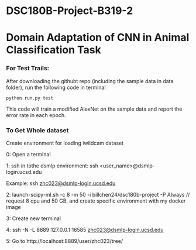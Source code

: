 # DSC180B-Project-B319-2
# Domain Adaptation of CNN in Animal Classification Task

### For Test Trails:
After downloading the githubt repo (including the sample data in data folder), run the following code in terminal
```
python run.py test
```
This code will train a modified AlexNet on the sample data and report the error rate in each epoch.


### To Get Whole dataset
Create environment for loading iwildcam dataset 

0: Open a terminal 

1: ssh in tothe dsmlp environment:
ssh <user_name>@dsmlp-login.ucsd.edu

Example: ssh zhc023@dsmlp-login.ucsd.edu

2: launch-scipy-ml.sh -c 8 -m 50 -i billchen24/dsc180b-project -P Always // request 8 cpu and 50 GB, and create specific environment with my docker image 

3: Create new terminal 

4: ssh -N -L 8889:127.0.0.1:16585 zhc023@dsmlp-login.ucsd.edu

5: Go to http://localhost:8889/user/zhc023/tree/ 
